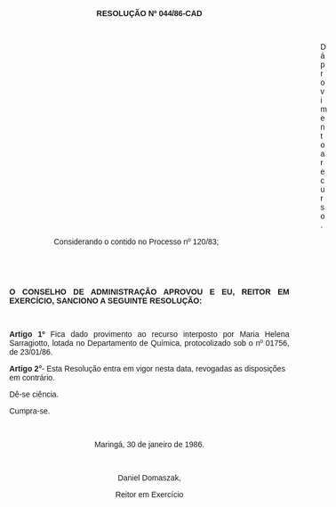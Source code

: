<BODY>

<B><FONT FACE="Arial"><P ALIGN="CENTER">RESOLU&Ccedil;&Atilde;O Nº 044/86-CAD</P>
</B><P ALIGN="CENTER">&nbsp;</P><DIR>
<DIR>
<DIR>
<DIR>
<DIR>
<DIR>
<DIR>
<DIR>
<DIR>
<DIR>
<DIR>
<DIR>
<DIR>
<DIR>

<P ALIGN="RIGHT">D&aacute; provimento a recurso.</P></DIR>
</DIR>
</DIR>
</DIR>
</DIR>
</DIR>
</DIR>
</DIR>
</DIR>
</DIR>
</DIR>
</DIR>

<P>Considerando o contido no Processo nº 120/83;</P>
<P>&nbsp;</P>
<P>&nbsp;</P></DIR>
</DIR>

<B><P ALIGN="JUSTIFY">O CONSELHO DE ADMINISTRA&Ccedil;&Atilde;O APROVOU E EU, REITOR EM EXERC&Iacute;CIO, SANCIONO A SEGUINTE RESOLU&Ccedil;&Atilde;O:</P>
<P ALIGN="JUSTIFY">&nbsp;</P>
<P ALIGN="JUSTIFY">Artigo 1º</B>  Fica dado provimento ao recurso interposto por Maria Helena Sarragiotto, lotada no Departamento de Qu&iacute;mica, protocolizado sob o nº 01756, de 23/01/86.</P>
<B><P>Artigo 2°</B>- Esta Resolu&ccedil;&atilde;o entra em vigor nesta data, revogadas as disposi&ccedil;&otilde;es em contr&aacute;rio.</P>
<P>D&ecirc;-se ci&ecirc;ncia. </P>
<P>Cumpra-se.</P>
<P ALIGN="CENTER">&nbsp;</P>
<P ALIGN="CENTER">Maring&aacute;, 30 de janeiro de 1986.</P>
<P ALIGN="CENTER">&nbsp;</P>
<P ALIGN="CENTER">Daniel Domaszak,</P>
<P ALIGN="CENTER">Reitor em Exerc&iacute;cio</P>
</FONT></BODY>
